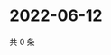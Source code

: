 # 2022-06-12

共 0 条

<!-- BEGIN WEIBO -->
<!-- 最后更新时间 Sun Jun 12 2022 22:00:57 GMT+0800 (China Standard Time) -->

<!-- END WEIBO -->
